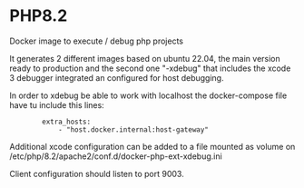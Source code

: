 # PHP8.2

Docker image to execute / debug php projects

It generates 2 different images based on ubuntu 22.04, the main
version ready to production and the second one "-xdebug" that includes
the xcode 3 debugger integrated an configured for host debugging.

In order to xdebug be able to work with localhost the docker-compose file
have tu include this lines:

```
        extra_hosts:
            - "host.docker.internal:host-gateway"
```

Additional xcode configuration can be added to a file mounted
as volume on /etc/php/8.2/apache2/conf.d/docker-php-ext-xdebug.ini 

Client configuration should listen to port 9003.